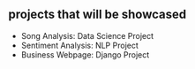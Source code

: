 ## projects that will be showcased

- Song Analysis: Data Science Project
- Sentiment Analysis: NLP Project
- Business Webpage: Django Project



